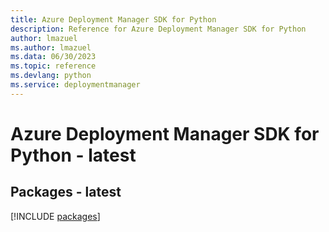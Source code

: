 ```yaml
---
title: Azure Deployment Manager SDK for Python
description: Reference for Azure Deployment Manager SDK for Python
author: lmazuel
ms.author: lmazuel
ms.data: 06/30/2023
ms.topic: reference
ms.devlang: python
ms.service: deploymentmanager
---
```

# Azure Deployment Manager SDK for Python - latest
## Packages - latest
[!INCLUDE [packages](deployment-manager-index.md)]